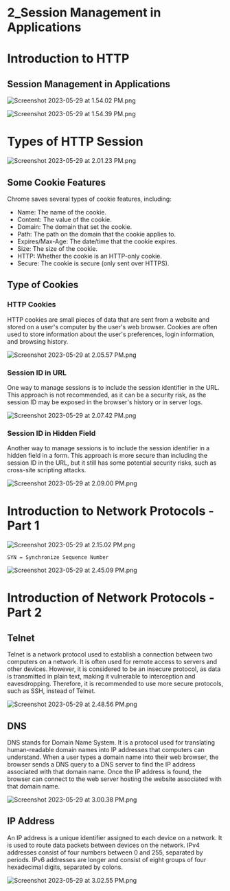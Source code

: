 # 2_Session Management in Applications

# Introduction to HTTP

## Session Management in Applications

![Screenshot 2023-05-29 at 1.54.02 PM.png](2_Session%20Management%20in%20Applications%20f185dc155d78475bb0d5c038a6bedd75/Screenshot_2023-05-29_at_1.54.02_PM.png)

![Screenshot 2023-05-29 at 1.54.39 PM.png](2_Session%20Management%20in%20Applications%20f185dc155d78475bb0d5c038a6bedd75/Screenshot_2023-05-29_at_1.54.39_PM.png)

# Types of HTTP Session

![Screenshot 2023-05-29 at 2.01.23 PM.png](2_Session%20Management%20in%20Applications%20f185dc155d78475bb0d5c038a6bedd75/Screenshot_2023-05-29_at_2.01.23_PM.png)

## Some Cookie Features

Chrome saves several types of cookie features, including:

- Name: The name of the cookie.
- Content: The value of the cookie.
- Domain: The domain that set the cookie.
- Path: The path on the domain that the cookie applies to.
- Expires/Max-Age: The date/time that the cookie expires.
- Size: The size of the cookie.
- HTTP: Whether the cookie is an HTTP-only cookie.
- Secure: The cookie is secure (only sent over HTTPS).

## Type of Cookies

### HTTP Cookies

HTTP cookies are small pieces of data that are sent from a website and stored on a user's computer by the user's web browser. Cookies are often used to store information about the user's preferences, login information, and browsing history.

![Screenshot 2023-05-29 at 2.05.57 PM.png](2_Session%20Management%20in%20Applications%20f185dc155d78475bb0d5c038a6bedd75/Screenshot_2023-05-29_at_2.05.57_PM.png)

### Session ID in URL

One way to manage sessions is to include the session identifier in the URL. This approach is not recommended, as it can be a security risk, as the session ID may be exposed in the browser's history or in server logs.

![Screenshot 2023-05-29 at 2.07.42 PM.png](2_Session%20Management%20in%20Applications%20f185dc155d78475bb0d5c038a6bedd75/Screenshot_2023-05-29_at_2.07.42_PM.png)

### Session ID in Hidden Field

Another way to manage sessions is to include the session identifier in a hidden field in a form. This approach is more secure than including the session ID in the URL, but it still has some potential security risks, such as cross-site scripting attacks.

![Screenshot 2023-05-29 at 2.09.00 PM.png](2_Session%20Management%20in%20Applications%20f185dc155d78475bb0d5c038a6bedd75/Screenshot_2023-05-29_at_2.09.00_PM.png)

# Introduction to Network Protocols - Part 1

![Screenshot 2023-05-29 at 2.15.02 PM.png](2_Session%20Management%20in%20Applications%20f185dc155d78475bb0d5c038a6bedd75/Screenshot_2023-05-29_at_2.15.02_PM.png)

`SYN = Synchronize Sequence Number`

![Screenshot 2023-05-29 at 2.45.09 PM.png](2_Session%20Management%20in%20Applications%20f185dc155d78475bb0d5c038a6bedd75/Screenshot_2023-05-29_at_2.45.09_PM.png)

# Introduction of Network Protocols - Part 2

## Telnet

Telnet is a network protocol used to establish a connection between two computers on a network. It is often used for remote access to servers and other devices. However, it is considered to be an insecure protocol, as data is transmitted in plain text, making it vulnerable to interception and eavesdropping. Therefore, it is recommended to use more secure protocols, such as SSH, instead of Telnet.

![Screenshot 2023-05-29 at 2.48.56 PM.png](2_Session%20Management%20in%20Applications%20f185dc155d78475bb0d5c038a6bedd75/Screenshot_2023-05-29_at_2.48.56_PM.png)

## DNS

DNS stands for Domain Name System. It is a protocol used for translating human-readable domain names into IP addresses that computers can understand. When a user types a domain name into their web browser, the browser sends a DNS query to a DNS server to find the IP address associated with that domain name. Once the IP address is found, the browser can connect to the web server hosting the website associated with that domain name.

![Screenshot 2023-05-29 at 3.00.38 PM.png](2_Session%20Management%20in%20Applications%20f185dc155d78475bb0d5c038a6bedd75/Screenshot_2023-05-29_at_3.00.38_PM.png)

## IP Address

An IP address is a unique identifier assigned to each device on a network. It is used to route data packets between devices on the network. IPv4 addresses consist of four numbers between 0 and 255, separated by periods. IPv6 addresses are longer and consist of eight groups of four hexadecimal digits, separated by colons.

![Screenshot 2023-05-29 at 3.02.55 PM.png](2_Session%20Management%20in%20Applications%20f185dc155d78475bb0d5c038a6bedd75/Screenshot_2023-05-29_at_3.02.55_PM.png)